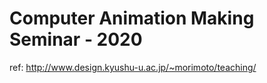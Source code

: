 #  Computer Animation Making Seminar - 2020

ref: http://www.design.kyushu-u.ac.jp/~morimoto/teaching/

